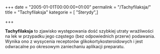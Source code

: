 +++
date = "2005-01-01T00:00:00+01:00"
permalink = "/Tachyfilaksja/"
title = "Tachyfilaksja"
kategorie = [ "Sterydy",]

+++

**Tachyfilaksja** to zjawisko występowania dość szybkiej utraty wrażliwości na lek w przypadku jego częstego (bez odpowiednich przerw) podawania. Wynika ono z wysycenia receptorów glikokortykosteroidowych i jest odwracalne po okresowym zaniechaniu aplikacji preparatu.
